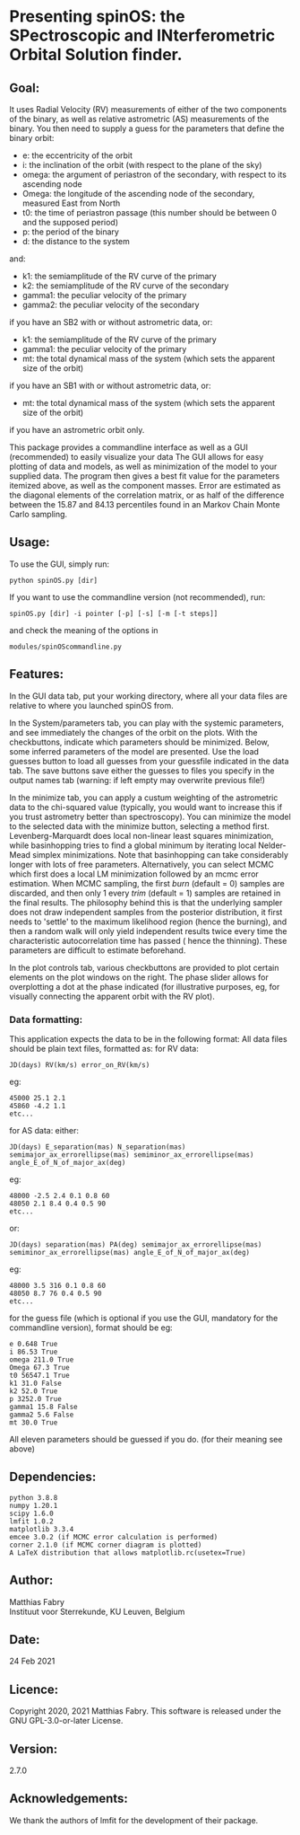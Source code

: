 # Presenting spinOS: the SPectroscopic and INterferometric Orbital Solution finder.

## Goal:

It uses Radial Velocity (RV) measurements of either of the two components of the binary, as well as relative
astrometric (AS) measurements of the binary. You then need to supply a guess for the parameters that define the binary
orbit:

- e:       the eccentricity of the orbit
- i:       the inclination of the orbit (with respect to the plane of the sky)
- omega:   the argument of periastron of the secondary, with respect to its ascending node
- Omega:   the longitude of the ascending node of the secondary, measured East from North
- t0:      the time of periastron passage (this number should be between 0 and the supposed period)
- p:       the period of the binary
- d:       the distance to the system

and:

- k1:      the semiamplitude of the RV curve of the primary
- k2:      the semiamplitude of the RV curve of the secondary
- gamma1:  the peculiar velocity of the primary
- gamma2:  the peculiar velocity of the secondary

if you have an SB2 with or without astrometric data, or:

- k1:      the semiamplitude of the RV curve of the primary
- gamma1:  the peculiar velocity of the primary
- mt:      the total dynamical mass of the system (which sets the apparent size of the orbit)

if you have an SB1 with or without astrometric data, or:

- mt:      the total dynamical mass of the system (which sets the apparent size of the orbit)

if you have an astrometric orbit only.

This package provides a commandline interface as well as a GUI (recommended) to easily visualize your data The GUI
allows for easy plotting of data and models, as well as minimization of the model to your supplied data. The program
then gives a best fit value for the parameters itemized above, as well as the component masses. Error are estimated as
the diagonal elements of the correlation matrix, or as half of the difference between the 15.87 and 84.13 percentiles
found in an Markov Chain Monte Carlo sampling.

## Usage:

To use the GUI, simply run:

    python spinOS.py [dir]

If you want to use the commandline version (not recommended), run:

    spinOS.py [dir] -i pointer [-p] [-s] [-m [-t steps]]

and check the meaning of the options in

    modules/spinOScommandline.py

## Features:

In the GUI data tab, put your working directory, where all your data files are relative to where you launched spinOS
from.

In the System/parameters tab, you can play with the systemic parameters, and see immediately the changes of the orbit on
the plots. With the checkbuttons, indicate which parameters should be minimized. Below, some inferred parameters of the
model are presented. Use the load guesses button to load all guesses from your guessfile indicated in the data tab. The
save buttons save either the guesses to files you specify in the output names tab (warning: if left empty may overwrite
previous file!)

In the minimize tab, you can apply a custum weighting of the astrometric data to the chi-squared value (typically, you
would want to increase this if you trust astrometry better than spectroscopy). You can minimize the model to the
selected data with the minimize button, selecting a method first. Levenberg-Marquardt does local non-linear least
squares minimization, while basinhopping tries to find a global minimum by iterating local Nelder-Mead simplex
minimizations. Note that basinhopping can take considerably longer with lots of free parameters. Alternatively, you can
select MCMC which first does a local LM minimization followed by an mcmc error estimation. When MCMC sampling, the
first _burn_ (default = 0) samples are discarded, and then only 1 every _trim_ (default = 1) samples are retained in the
final results. The philosophy behind this is that the underlying sampler does not draw independent samples from the
posterior distribution, it first needs to 'settle' to the maximum likelihood region (hence the burning), and then a
random walk will only yield independent results twice every time the characteristic autocorrelation time has passed (
hence the thinning). These parameters are difficult to estimate beforehand.

In the plot controls tab, various checkbuttons are provided to plot certain elements on the plot windows on the right.
The phase slider allows for overplotting a dot at the phase indicated (for illustrative purposes, eg, for visually
connecting the apparent orbit with the RV plot).

### Data formatting:

This application expects the data to be in the following format: All data files should be plain text files, formatted
as:
for RV data:

    JD(days) RV(km/s) error_on_RV(km/s)

eg:

    45000 25.1 2.1
    45860 -4.2 1.1
    etc...

for AS data:
either:

    JD(days) E_separation(mas) N_separation(mas) semimajor_ax_errorellipse(mas) semiminor_ax_errorellipse(mas) angle_E_of_N_of_major_ax(deg)

eg:

    48000 -2.5 2.4 0.1 0.8 60
    48050 2.1 8.4 0.4 0.5 90
    etc...

or:

    JD(days) separation(mas) PA(deg) semimajor_ax_errorellipse(mas) semiminor_ax_errorellipse(mas) angle_E_of_N_of_major_ax(deg)

eg:

    48000 3.5 316 0.1 0.8 60
    48050 8.7 76 0.4 0.5 90
    etc...

for the guess file (which is optional if you use the GUI, mandatory for the commandline version), format should be eg:

    e 0.648 True
    i 86.53 True
    omega 211.0 True
    Omega 67.3 True
    t0 56547.1 True
    k1 31.0 False
    k2 52.0 True
    p 3252.0 True
    gamma1 15.8 False
    gamma2 5.6 False
    mt 30.0 True

All eleven parameters should be guessed if you do. (for their meaning see above)

## Dependencies:

    python 3.8.8
    numpy 1.20.1
    scipy 1.6.0
    lmfit 1.0.2
    matplotlib 3.3.4
    emcee 3.0.2 (if MCMC error calculation is performed)
    corner 2.1.0 (if MCMC corner diagram is plotted)
    A LaTeX distribution that allows matplotlib.rc(usetex=True)

## Author:

Matthias Fabry  
Instituut voor Sterrekunde, KU Leuven, Belgium

## Date:

24 Feb 2021

## Licence:

Copyright 2020, 2021 Matthias Fabry.
This software is released under the GNU GPL-3.0-or-later License.

## Version:

2.7.0

## Acknowledgements:

We thank the authors of lmfit for the development of their package.